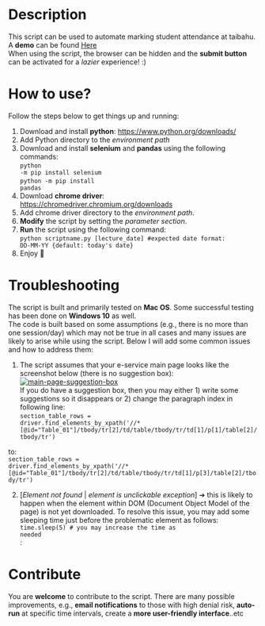 # Description
This script can be used to automate marking student attendance at taibahu.
<br>A **demo** can be found [Here](https://vimeo.com/464170126)
<br>When using the script, the browser can be hidden and the **submit button** can be activated for a *lazier* experience! :)

# How to use?
Follow the steps below to get things up and running:
1. Download and install <strong>python</strong>: https://www.python.org/downloads/
2. Add Python directory to the *environment path*
3. Download and install **selenium** and **pandas** using the following commands: <br>
<code>python -m pip install selenium </code><br>
<code>python -m pip install pandas</code>
4. Download **chrome driver**: https://chromedriver.chromium.org/downloads
5. Add chrome driver directory to the *environment path*.
6. **Modify** the script by setting the *parameter section*.
7. **Run** the script using the following command:<br>
<code>python scriptname.py [lecture_date] #expected date format: DD-MM-YY {default: today's date} </code>
8. Enjoy :tada:
# Troubleshooting
The script is built and primarily tested on **Mac OS**. Some successful testing has been done on **Windows 10** as well.
<br>The code is built based on some assumptions (e.g., there is no more than one session/day) which may not be true in all cases and many issues are likely to arise while using the script. Below I will add some common issues and how to address them:     
1. The script assumes that your e-service main page looks like the screenshot below (there is no suggestion box):
<a href="https://ibb.co/jWmHXnQ"><img src="https://i.ibb.co/jWmHXnQ/main-page-suggestion-box.png" alt="main-page-suggestion-box" border="0"></a> <br>
If you do have a suggestion box, then you may either 1) write some suggestions so it disappears or 2) change the paragraph index in following line:
    <br><code>section_table_rows = driver.find_elements_by_xpath('//*[@id="Table_01"]/tbody/tr[2]/td/table/tbody/tr/td[1]/p[1]/table[2]/tbody/tr')</code><br>

  to:
    <br><code>section_table_rows = driver.find_elements_by_xpath('//*[@id="Table_01"]/tbody/tr[2]/td/table/tbody/tr/td[1]/p[3]/table[2]/tbody/tr')</code> <br>

2. [*Element not found* | *element is unclickable exception*] ➔ this is likely to happen when the element within DOM (Document Object Model of the page) is not yet downloaded. To resolve this issue, you may add some sleeping time just before the problematic element as follows: <code> time.sleep(5) # you may increase the time as needed </code><br>
:

# Contribute
You are **welcome** to contribute to the script. There are many possible improvements, e.g., **email notifications** to those with high denial risk, **auto-run** at specific time intervals, create a **more user-friendly interface**..etc  
